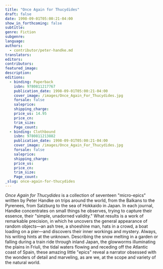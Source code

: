 ```yaml
---
title: "Once Again for Thucydides"
draft: false
date: 1998-09-01T05:00:21-04:00
show_in_forthcoming: false
subtitle:
genre: Fiction
subgenre:
language:
authors:
  - contributor/peter-handke.md
translators:
editors:
contributors:
featured_image:
description:
editions:
  - binding: Paperback
    isbn: 9780811217767
    publication_date: 1998-09-01T05:00:21-04:00
    cover_image: /images/Once_Again_For_Thucydides.jpg
    forsale: false
    saleprice:
    shipping_charge:
    price_us: 14.95
    price_cn:
    trim_size:
    Page_count:
  - binding: Clothbound
    isbn: 9780811213882
    publication_date: 1998-09-01T05:00:21-04:00
    cover_image: /images/Once_Again_For_Thucydides.jpg
    forsale: false
    saleprice:
    shipping_charge:
    price_us:
    price_cn:
    trim_size:
    Page_count:
_slug: once-again-for-thucydides
---
```


_Once Again for Thucydides_ is a collection of seventeen "micro-epics" written by Peter Handke on trips around the world, from the Balkans to the Pyrenees, from Salzburg to the sea of Hokkaido in Japan. In each journal, Handke concentrates on small things he observes, trying to capture their essence, their "simple, unadorned validity." What results is a work of remarkable precision, in which he uncovers the general appearance of random objects––an ash tree, a shoeshine man, hats in a crowd, a boat loading on a pier––and discovers their inner workings and mystery. Always, his writing hints at the unknown. Describing the snow melting in a garden or falling during a train ride through inland Japan, the glowworms illuminating the plains in Friuli, the tidal waters flowing and receding off the Atlantic coast of Spain, these amazing little "epics" reveal a narrator obsessed with the wonders of detail and marveling, as are we, at the scope and variety of the natural world.

